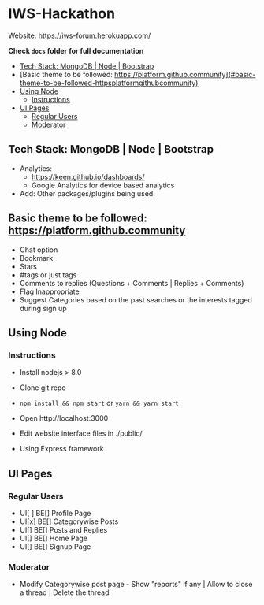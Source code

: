 # IWS-Hackathon
Website: https://iws-forum.herokuapp.com/

**Check `docs` folder for full documentation**

- [Tech Stack: MongoDB | Node | Bootstrap](#tech-stack-mongodb-node-bootstrap)
- [Basic theme to be followed: https://platform.github.community](#basic-theme-to-be-followed-httpsplatformgithubcommunity)
- [Using Node](#using-node)
    - [Instructions](#instructions)
- [UI Pages](#ui-pages)
    - [Regular Users](#regular-users)
    - [Moderator](#moderator)
## Tech Stack: MongoDB | Node | Bootstrap
* Analytics:
    * https://keen.github.io/dashboards/
    * Google Analytics for device based analytics
* Add: Other packages/plugins being used.

## Basic theme to be followed: https://platform.github.community
* Chat option
* Bookmark
* Stars
* #tags or just tags
* Comments to replies (Questions + Comments | Replies + Comments)
* Flag Inappropriate
* Suggest Categories based on the past searches or the interests tagged during sign up

## Using Node
### Instructions
* Install nodejs > 8.0
* Clone git repo
* `npm install && npm start` or `yarn && yarn start`
* Open http://localhost:3000
* Edit website interface files in ./public/

* Using Express framework


## UI Pages
### Regular Users
- UI[ ] BE[] Profile Page
- UI[x] BE[] Categorywise Posts
- UI[] BE[] Posts and Replies
- UI[] BE[] Home Page
- UI[] BE[] Signup Page

### Moderator
* Modify Categorywise post page - Show "reports" if any | Allow to close a thread | Delete the thread


